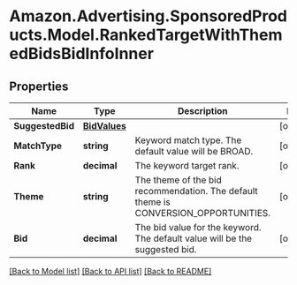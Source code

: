 # Amazon.Advertising.SponsoredProducts.Model.RankedTargetWithThemedBidsBidInfoInner

## Properties

Name | Type | Description | Notes
------------ | ------------- | ------------- | -------------
**SuggestedBid** | [**BidValues**](BidValues.md) |  | [optional] 
**MatchType** | **string** | Keyword match type. The default value will be BROAD. | [optional] 
**Rank** | **decimal** | The keyword target rank. | [optional] 
**Theme** | **string** | The theme of the bid recommendation. The default theme is CONVERSION_OPPORTUNITIES. | [optional] 
**Bid** | **decimal** | The bid value for the keyword. The default value will be the suggested bid. | [optional] 

[[Back to Model list]](../README.md#documentation-for-models) [[Back to API list]](../README.md#documentation-for-api-endpoints) [[Back to README]](../README.md)

